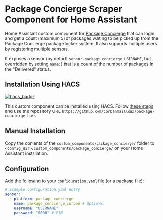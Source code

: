 # Package Concierge Scraper Component for Home Assistant

Home Assistant custom component for [Package Concierge](https://packageconciergeadmin.com) that can login and get a count (maximum 5) of packages waiting to be picked up from the Package Concierge package locker system.
It also supports multiple users by registering multiple sensors.

It exposes a sensor (by default `sensor.package_concierge_USERNAME`, but overridden by setting `name:`) that is a count of the number of packages in the "Delivered" status.

## Installation Using HACS

[![hacs_badge](https://img.shields.io/badge/HACS-Custom-41BDF5.svg)](https://github.com/hacs/integration)

This custom component can be installed using HACS. Follow [these steps](https://hacs.xyz/docs/faq/custom_repositories) and use the repository URL `https://github.com/corbanmailloux/package-concierge-hass`

## Manual Installation

Copy the contents of the `custom_components/package_concierge/` folder to `<config_dir>/custom_components/package_concierge/` on your Home Assistant installation.

## Configuration

Add the following to your `configuration.yaml` file (or a package file):

```yaml
# Example configuration.yaml entry
sensor:
  - platform: package_concierge
    name: package_concierge_corban # Optional
    username: "USERNAME"
    password: "0000" # PIN
```
